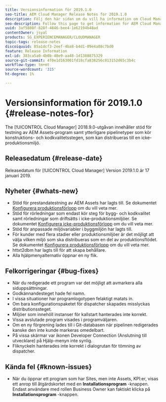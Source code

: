 ```yaml
---
title: Versionsinformation för 2019.1.0
seo-title: AEM Cloud Manager Release Notes for 2019.1.0
description: Följ den här sidan om du vill ha information om Cloud Manager version 2019.1.0.
seo-description: Follow this page to get information for AEM Cloud Manager Release 2019.1.0.
uuid: 3af5808f-828f-4846-bee4-1e62194b48ad
contentOwner: jsyal
products: SG_EXPERIENCEMANAGER/CLOUDMANAGER
topic-tags: release-notes
discoiquuid: 85a1dcf3-2eef-4ba8-b4d1-09e4a88c7bd0
feature: Release Information
exl-id: 383ca5a0-4b0b-48e9-aa48-1d1388875329
source-git-commit: 4f0e1d163001fd18cfa838256c813152d65c3b4c
workflow-type: tm+mt
source-wordcount: '315'
ht-degree: 1%

---
```


# Versionsinformation för 2019.1.0 {#release-notes-for}

The [!UICONTROL Cloud Manager] 2018.9.0-utgåvan innehåller stöd för testning av AEM Assets-program samt ytterligare pipelinetyper som kör konstruktions- och kodkvalitetsstegen, som kan distribueras till en icke-produktionsmiljö.

## Releasedatum {#release-date}

Releasedatum för [!UICONTROL Cloud Manager] Version 2019.1.0 är 17 januari 2019.

## Nyheter {#whats-new}

* Stöd för prestandatestning av AEM Assets har lagts till. Se dokumentet [Konfigurera produktionsförlopp](configuring-production-pipelines.md) om du vill veta mer.
* Stöd för rörledningar som endast kör steg för bygg- och kodkvalitet samt rörledningar som driftsätts i icke-produktionsmiljöer. Se dokumentet [Konfigurera icke-produktionsförlopp](configuring-non-production-pipelines.md) om du vill veta mer.
* Stöd för anpassade miljövariabler i byggmiljön har lagts till.
* För kunder med flera stadier eller produktionsmiljöer är det möjligt att välja vilken miljö som ska distribueras som en del av produktionsflödet. Se dokumentet [Konfigurera produktionsförlopp](configuring-production-pipelines.md) om du vill veta mer.
* httxt2dbm har lagts till för att skapa behållare.
* Alla hjälpmenyalternativ öppnar en ny flik.

## Felkorrigeringar {#bug-fixes}

* När du redigerade ett program var det möjligt att avmarkera alla siduppsättningar.
* Godkännandesteget hade fel namn.
* I vissa situationer har programlogotypen felaktigt matats in.
* Om bara konfigurationspaketet för dispatcher skapades misslyckas distributionssteget.
* Miljöer som innehöll instanser för kallstart hanterades inte korrekt.
* Vissa avslutade program visades i programväljaren.
* Om en ny förgrening lades till i Git-databasen när pipelinen redigerades kanske den inte kunde markeras omedelbart.
* På vissa skärmar var ikonen Developer Connection (Anslutning till utvecklare) på Hjälp-menyn inte synlig.
* Fliknyckeln hanterades inte korrekt i dialogrutan för tömning av dispatcher.

## Kända fel {#known-issues}

* När du öppnar ett program som har Sites, men inte Assets, KPI:er, visas ett anrop till åtgärdskortet med en **Installationsprogram** -knappen. Endast användare med rollen Business Owner kan faktiskt klicka på **Installationsprogram** -knappen.
